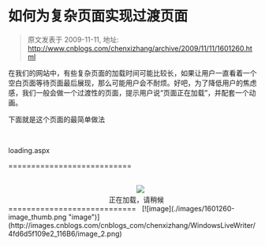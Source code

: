 # 如何为复杂页面实现过渡页面 
> 原文发表于 2009-11-11, 地址: http://www.cnblogs.com/chenxizhang/archive/2009/11/11/1601260.html 


在我们的网站中，有些复杂页面的加载时间可能比较长，如果让用户一直看着一个空白页面等待页面最后展现，那么可能用户会不耐烦。好吧，为了降低用户的焦虑感，我们一般会做一个过渡性的页面，提示用户说“页面正在加载”，并配套一个动画。

 下面就是这个页面的最简单做法

  

 loading.aspx

 ===========================

 <html>  
<head> </head>  
<body>  
    <div style="text-align:center">  
        <img src="images/indicator\_medium.gif" /><br />  
        正在加载，请稍候  
    </div> <script type="text/javascript">  
    location.href = "mypage.aspx" + location.search;  
</script>  
</body>  
</html> ============================   [![image](./images/1601260-image_thumb.png "image")](http://images.cnblogs.com/cnblogs_com/chenxizhang/WindowsLiveWriter/4fd6d5f109e2_116B6/image_2.png)











